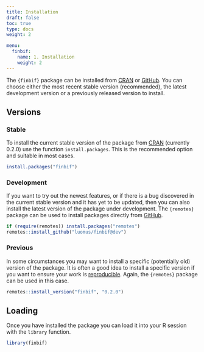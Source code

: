 ```yaml
---
title: Installation
draft: false
toc: true
type: docs
weight: 2

menu:
  finbif:
    name: 1. Installation
    weight: 2
---
```


[CRAN]: https://cran.r-project.org
[GitHub]: https://github.com


The `{finbif}` package can be installed from [CRAN] or [GitHub]. You can choose
either the most recent stable version (recommended), the latest development 
version or a previously released version to install.

## Versions
### Stable
To install the current stable version of the package from [CRAN] (currently
0.2.0) use the function
`install.packages`. This is the recommended option and suitable in most cases.

```r
install.packages("finbif")
```

### Development
If you want to try out the newest features, or if there is a bug discovered
in the current stable version and it has yet to be updated, then you can also
install the latest version of the package under development. The `{remotes}`
package can be used to install packages directly from [GitHub].

```r
if (require(remotes)) install.packages("remotes")
remotes::install_github("luomus/finbif@dev")
```

### Previous
In some circumstances you may want to install a specific (potentially old)
version of the package. It is often a good idea to install a specific version
if you want to ensure your work is
[reproducible](https://www.practicereproducibleresearch.org/). Again, the
`{remotes}` package can be used in this case.

```r
remotes::install_version("finbif", "0.2.0")
```

## Loading
Once you have installed the package you can load it into your R session with the
`library` function.

```r
library(finbif)
```
